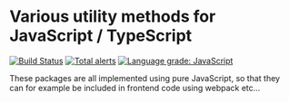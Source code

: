 # Various utility methods for JavaScript / TypeScript

[![Build Status](https://dev.azure.com/samlanning/general/_apis/build/status/ts-util?branchName=master)](https://dev.azure.com/samlanning/general/_build/latest?definitionId=4&branchName=master) [![Total alerts](https://img.shields.io/lgtm/alerts/g/samlanning/ts-util.svg?logo=lgtm&logoWidth=18)](https://lgtm.com/projects/g/samlanning/ts-util/alerts/) [![Language grade: JavaScript](https://img.shields.io/lgtm/grade/javascript/g/samlanning/ts-util.svg?logo=lgtm&logoWidth=18)](https://lgtm.com/projects/g/samlanning/ts-util/context:javascript)

These packages are all implemented using pure JavaScript,
so that they can for example be included in frontend code
using webpack etc...